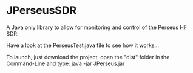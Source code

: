 # JPerseusSDR
A Java only library to allow for monitoring and control of the Perseus HF SDR.

Have a look at the PerseusTest.java file to see how it works...

To launch, just download the project, open the "dist" folder in the Command-Line and type:
java -jar JPerseus.jar
